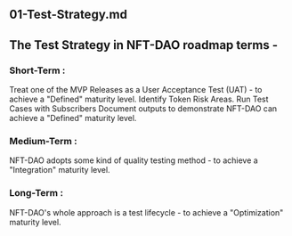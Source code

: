 ## 01-Test-Strategy.md

## The Test Strategy in NFT-DAO roadmap terms  - 

### Short-Term : 

Treat one of the MVP Releases as a User Acceptance Test (UAT) - to achieve a "Defined" maturity level.
Identify Token Risk Areas.
Run Test Cases with Subscribers
Document outputs to demonstrate NFT-DAO can achieve  a "Defined" maturity level.

### Medium-Term : 

NFT-DAO adopts some kind of quality testing method - to achieve a "Integration" maturity level.

### Long-Term : 

NFT-DAO's whole approach is a test lifecycle - to achieve a "Optimization" maturity level.
